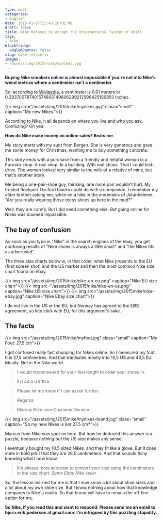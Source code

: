 ```yaml
---
type: post
categories:
- English
date: 2015-01-07T22:43:20+01:00
draft: false
title: Nike Refuses to Accept the International System of Units
tags:
- Nike
blackfriday:
  angledQuotes: false
slug: nike-refuse-si
images:
- /assets/img/2015/nike/mynikes.jpg
---
```

**Buying Nike sneakers online is almost impossible if you're not into Nike's weird metrics where a centimeter isn't a centimeter.** 
<!--more-->

So, according to [Wikipedia](https://en.wikipedia.org/wiki/Centimetre), a centimeter is	0.01 meters
or 0.393700787401574803149606299212598425196850 inches.

{{< img src="/assets/img/2015/nike/mynikes.jpg" class="small" caption="My new Nikes.">}}

According to Nike, it all depends on where you live and who you ask. Confusing? Oh yea!

**How do Nike make money on online sales? Beats me.**

My story starts with my aunt from Bergen. She is very generous and gave me some money for Christmas, wanting me to buy something concrete. 

This story ends with a purchase from a friendly and helpful woman in a Eurosko shop. A real shop. In a building. With real shoes. That I could test-drive. The woman looked very similar to the wife of a relative of mine, but that's another story.

Me being a one-pair-shoe guy, thinking, one more pair wouldn't hurt. My trusted Rockport Oxcford blacks could do with a companion. I remember my older brother asking me, when on a hike in the mountains of Jotunheimen: "Are you really wearing those dress shoes up here in the mud?"

Well, they are comfy. But I did need something else. But going online for Nikes was doomed impossible:

## The bay of confusion
As soon as you type in "Nike" in the search engines of the ebay, you get confusing results of "Nike shoes is always a little small" and "the Nikes fits as advertised".

The three size charts below is, in that order, what Nike presents to the EU (first screen shot) and the US market and then the most common Nike size chart found on Ebay.

{{< img src="/assets/img/2015/nike/nike-en-eu.png" caption="Nike EU size chart">}}
{{< img src="/assets/img/2015/nike/nike-en-us.png" caption="Nike US size chart">}}
{{< img src="/assets/img/2015/nike/nike-ebay.jpg" caption="Nike Ebay size chart">}}

I do not live in the US or the EU, but Norway has agreed to the EØS agreement, so lets stick with EU, for this argument's sake.

## The facts

{{< img src="/assets/img/2015/nike/myfoot.jpg" class="small" caption="My Foot: 27,5 cm">}}

I got confused really fast shopping for Nikes online. So I measured my foot. It is 27,5 centimetres. And that tranlsates mostly into 10,5 US and 43,5 EU. Mostly. Not in the Nike world.

>I would recommened for your feet length to order your shoes in.

>EU 44.5
>US 10.5
 
>Please let me know if I can assist further.
 
>Regards
 
>Marcus
>Nike.com Customer Service

{{< img src="/assets/img/2015/nike/mynikes-brand.jpg" class="small" caption="So my new Nikes is not 27.5 cm?">}}

Marcus from Nike was spot on here. But how he deduced this answer is a puzzle, because nothing but the US size makes any sense.
 
 I eventually bought my 10.5 sized Nikes, and they fit like a glove.  But it does state in bold print that they are 28,5 centimeters. And that sounds fishy knowing what I now know.

>It's always more accurate to convert your size using the centimeters in the size chart. <cite>Some Ebay Nike seller</cite>

So, the lesson learned for me is that I now know a lot about shoe sizes and a lot about my own shoe size. But I know nothing about how that knowledge compares to Nike's reality. So that brand will have to remain the off-line option for me.

**So Nike, if you read this and want to respond: Please send me an email to bjorn.erik.pedersen at gmail.com. I'm intrigued by this puzzling stupidity.**
